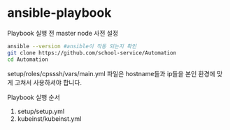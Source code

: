 # ansible-playbook
Playbook 실행 전 master node 사전 설정

```bash
ansible --version #ansible이 작동 되는지 확인
git clone https://github.com/school-service/Automation
cd Automation
```

setup/roles/cpsssh/vars/main.yml 파일은 hostname들과 ip들을 본인 환경에 맞게 고쳐서 사용하셔야 합니다.

Playbook 실행 순서

1. setup/setup.yml
2. kubeinst/kubeinst.yml
